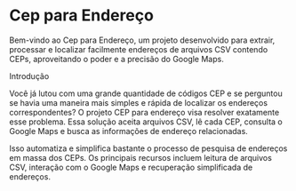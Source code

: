 # Cep para Endereço

Bem-vindo ao Cep para Endereço, um projeto desenvolvido para extrair, processar e localizar facilmente endereços de arquivos CSV contendo CEPs, aproveitando o poder e a precisão do Google Maps.

Introdução

Você já lutou com uma grande quantidade de códigos CEP e se perguntou se havia uma maneira mais simples e rápida de localizar os endereços correspondentes? O projeto CEP para endereço visa resolver exatamente esse problema. Essa solução aceita arquivos CSV, lê cada CEP, consulta o Google Maps e busca as informações de endereço relacionadas.

Isso automatiza e simplifica bastante o processo de pesquisa de endereços em massa dos CEPs. Os principais recursos incluem leitura de arquivos CSV, interação com o Google Maps e recuperação simplificada de endereços.